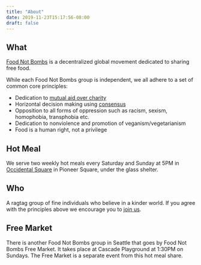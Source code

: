 ```yaml
---
title: "About"
date: 2019-11-23T15:17:56-08:00
draft: false
---
```


## What

[Food Not Bombs](http://foodnotbombs.net/) is a decentralized global movement
dedicated to sharing free food.

While each Food Not Bombs group is independent, we all adhere to a set 
of common core principles:

* Dedication to [mutual aid over charity](http://www.deanspade.net/wp-content/uploads/2020/03/Mutual-Aid-Article-Social-Text-Final.pdf)
* Horizontal decision making using [consensus](https://www.seedsforchange.org.uk/shortconsensus)
* Opposition to all forms of oppression such as racism, sexism, homophobia, transphobia etc.
* Dedication to nonviolence and promotion of veganism/vegetarianism
* Food is a human right, not a privilege

## Hot Meal

We serve two weekly hot meals every Saturday and Sunday at 5PM in [Occidental Square](https://www.openstreetmap.org/#map=19/47.60029/-122.33328)
in Pioneer Square, under the glass shelter.

## Who

A ragtag group of fine individuals who believe in a kinder world. If you agree with the principles above
we encourage you to [join us](/join/).

## Free Market

There is another Food Not Bombs group in Seattle that goes by Food Not Bombs Free Market. It takes place at Cascade Playground at 1:30PM on Sundays. The Free Market is a separate event from this hot meal share.
